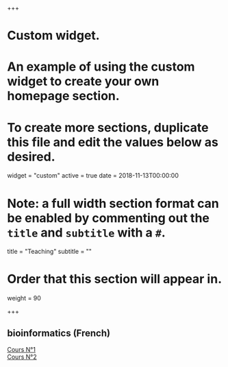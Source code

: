 

+++
# Custom widget.
# An example of using the custom widget to create your own homepage section.
# To create more sections, duplicate this file and edit the values below as desired.
widget = "custom"
active = true
date = 2018-11-13T00:00:00

# Note: a full width section format can be enabled by commenting out the `title` and `subtitle` with a `#`.
title = "Teaching"
subtitle = ""

# Order that this section will appear in.
weight = 90

+++

## bioinformatics (French)

[Cours N°1](http://localhost:1313/teaching/bioinformatics/cours1-Intro-Bioinfo.ppt) <br>
[Cours N°2](http://localhost:1313/teaching/bioinformatics/cours2.pdf)

